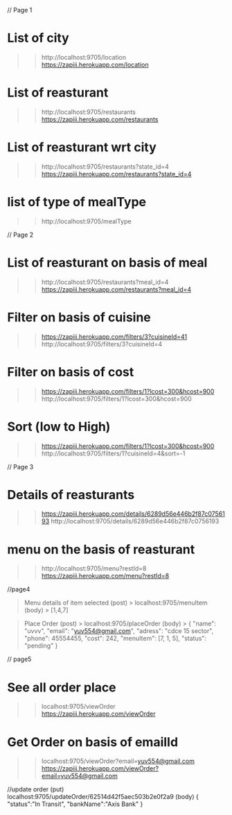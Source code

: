 // Page 1
# List of city
>>http://localhost:9705/location
>>https://zapiii.herokuapp.com/location

# List of reasturant
>>http://localhost:9705/restaurants
>>https://zapiii.herokuapp.com/restaurants

# List of reasturant wrt city
>>http://localhost:9705/restaurants?state_id=4
>>https://zapiii.herokuapp.com/restaurants?state_id=4

# list of type of mealType
>> http://localhost:9705/mealType
>>
// Page 2
# List of reasturant on basis of meal
>>http://localhost:9705/restaurants?meal_id=4
>>https://zapiii.herokuapp.com/restaurants?meal_id=4

# Filter on basis of cuisine
>> https://zapiii.herokuapp.com/filters/3?cuisineId=41
>> http://localhost:9705/filters/3?cuisineId=4

# Filter on basis of cost
>>https://zapiii.herokuapp.com/filters/1?lcost=300&hcost=900
>> http://localhost:9705/filters/1?lcost=300&hcost=900

# Sort (low to High)
>>https://zapiii.herokuapp.com/filters/1?lcost=300&hcost=900
>>http://localhost:9705/filters/1?cuisineId=4&sort=-1

// Page 3 
 # Details of reasturants
 >>https://zapiii.herokuapp.com/details/6289d56e446b2f87c0756193
 >>http://localhost:9705/details/6289d56e446b2f87c0756193
 

 # menu on the basis of reasturant
 >> http://localhost:9705/menu?restId=8
 >>https://zapiii.herokuapp.com/menu?restId=8

//page4 
> Menu details of item selected
(post) > localhost:9705/menuItem
(body) > [1,4,7]

> Place Order
(post) > localhost:9705/placeOrder
(body) > 
  {
        "name": "uvvv",
        "email": "yuv554@gmail.com",
        "adress": "cdce 15 sector",
        "phone": 45554455,
        "cost": 242,
        "menuItem": [7, 1, 5],
        "status": "pending"
    }

// page5
# See all order place
>> localhost:9705/viewOrder
>>https://zapiii.herokuapp.com/viewOrder

# Get Order on basis of emailId
>> localhost:9705/viewOrder?email=yuv554@gmail.com
>>https://zapiii.herokuapp.com/viewOrder?email=yuv554@gmail.com

//update order
(put) localhost:9705/updateOrder/62514d42f5aec503b2e0f2a9
(body) 
{
	"status":"In Transit",
    "bankName":"Axis Bank"
}


